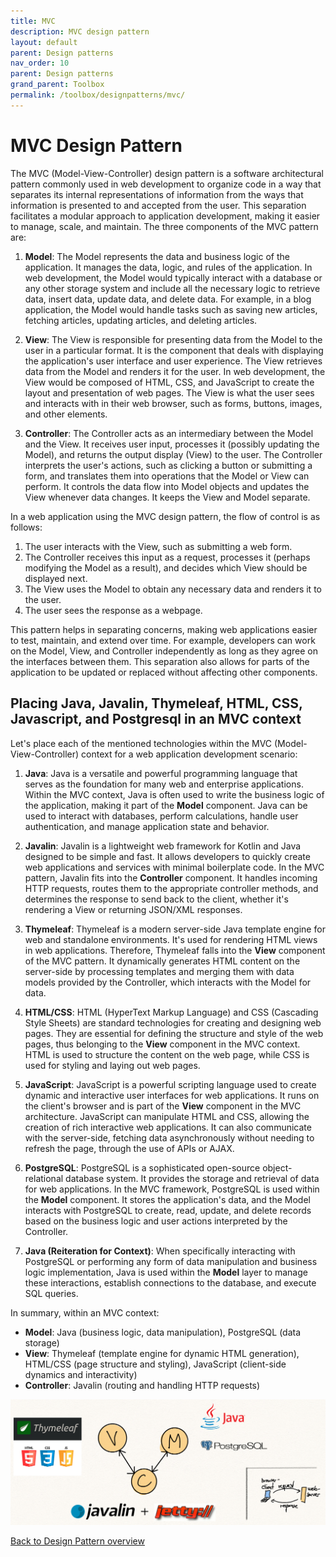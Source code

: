 ```yaml
---
title: MVC
description: MVC design pattern
layout: default
parent: Design patterns
nav_order: 10
parent: Design patterns
grand_parent: Toolbox
permalink: /toolbox/designpatterns/mvc/
---
```


# MVC Design Pattern

The MVC (Model-View-Controller) design pattern is a software architectural pattern commonly used in web development to organize code in a way that separates its internal representations of information from the ways that information is presented to and accepted from the user. This separation facilitates a modular approach to application development, making it easier to manage, scale, and maintain. The three components of the MVC pattern are:

1. **Model**: The Model represents the data and business logic of the application. It manages the data, logic, and rules of the application. In web development, the Model would typically interact with a database or any other storage system and include all the necessary logic to retrieve data, insert data, update data, and delete data. For example, in a blog application, the Model would handle tasks such as saving new articles, fetching articles, updating articles, and deleting articles.

2. **View**: The View is responsible for presenting data from the Model to the user in a particular format. It is the component that deals with displaying the application's user interface and user experience. The View retrieves data from the Model and renders it for the user. In web development, the View would be composed of HTML, CSS, and JavaScript to create the layout and presentation of web pages. The View is what the user sees and interacts with in their web browser, such as forms, buttons, images, and other elements.

3. **Controller**: The Controller acts as an intermediary between the Model and the View. It receives user input, processes it (possibly updating the Model), and returns the output display (View) to the user. The Controller interprets the user's actions, such as clicking a button or submitting a form, and translates them into operations that the Model or View can perform. It controls the data flow into Model objects and updates the View whenever data changes. It keeps the View and Model separate.

In a web application using the MVC design pattern, the flow of control is as follows:

1. The user interacts with the View, such as submitting a web form.
2. The Controller receives this input as a request, processes it (perhaps modifying the Model as a result), and decides which View should be displayed next.
3. The View uses the Model to obtain any necessary data and renders it to the user.
4. The user sees the response as a webpage.

This pattern helps in separating concerns, making web applications easier to test, maintain, and extend over time. For example, developers can work on the Model, View, and Controller independently as long as they agree on the interfaces between them. This separation also allows for parts of the application to be updated or replaced without affecting other components.

## Placing Java, Javalin, Thymeleaf, HTML, CSS, Javascript, and Postgresql in an MVC context

Let's place each of the mentioned technologies within the MVC (Model-View-Controller) context for a web application development scenario:

1. **Java**: Java is a versatile and powerful programming language that serves as the foundation for many web and enterprise applications. Within the MVC context, Java is often used to write the business logic of the application, making it part of the **Model** component. Java can be used to interact with databases, perform calculations, handle user authentication, and manage application state and behavior.

2. **Javalin**: Javalin is a lightweight web framework for Kotlin and Java designed to be simple and fast. It allows developers to quickly create web applications and services with minimal boilerplate code. In the MVC pattern, Javalin fits into the **Controller** component. It handles incoming HTTP requests, routes them to the appropriate controller methods, and determines the response to send back to the client, whether it's rendering a View or returning JSON/XML responses.

3. **Thymeleaf**: Thymeleaf is a modern server-side Java template engine for web and standalone environments. It's used for rendering HTML views in web applications. Therefore, Thymeleaf falls into the **View** component of the MVC pattern. It dynamically generates HTML content on the server-side by processing templates and merging them with data models provided by the Controller, which interacts with the Model for data.

4. **HTML/CSS**: HTML (HyperText Markup Language) and CSS (Cascading Style Sheets) are standard technologies for creating and designing web pages. They are essential for defining the structure and style of the web pages, thus belonging to the **View** component in the MVC context. HTML is used to structure the content on the web page, while CSS is used for styling and laying out web pages.

5. **JavaScript**: JavaScript is a powerful scripting language used to create dynamic and interactive user interfaces for web applications. It runs on the client's browser and is part of the **View** component in the MVC architecture. JavaScript can manipulate HTML and CSS, allowing the creation of rich interactive web applications. It can also communicate with the server-side, fetching data asynchronously without needing to refresh the page, through the use of APIs or AJAX.

6. **PostgreSQL**: PostgreSQL is a sophisticated open-source object-relational database system. It provides the storage and retrieval of data for web applications. In the MVC framework, PostgreSQL is used within the **Model** component. It stores the application's data, and the Model interacts with PostgreSQL to create, read, update, and delete records based on the business logic and user actions interpreted by the Controller.

7. **Java (Reiteration for Context)**: When specifically interacting with PostgreSQL or performing any form of data manipulation and business logic implementation, Java is used within the **Model** layer to manage these interactions, establish connections to the database, and execute SQL queries.

In summary, within an MVC context:

- **Model**: Java (business logic, data manipulation), PostgreSQL (data storage)
- **View**: Thymeleaf (template engine for dynamic HTML generation), HTML/CSS (page structure and styling), JavaScript (client-side dynamics and interactivity)
- **Controller**: Javalin (routing and handling HTTP requests)

![MVC](./images/mvc.jpg)

[Back to Design Pattern overview](./README.md)
